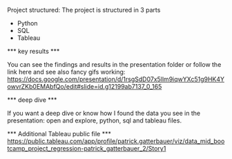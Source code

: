 Project structured:
The project is structured in 3 parts

- Python
- SQL
- Tableau


*** key results ***

You can see the findings and results in the presentation folder or follow the link here and see also fancy gifs working:
https://docs.google.com/presentation/d/1rsgSdD07x5llm9iqwYXc51g9HK4YowvrZKb0EMAbfQo/edit#slide=id.g12199ab7137_0_165



*** deep dive ***

If you want a deep dive or know how I found the data you see in the presentation: open and explore, python, sql and tableau files.


*** Additional Tableau public file ***
https://public.tableau.com/app/profile/patrick.gatterbauer/viz/data_mid_bootcamp_project_regression-patrick_gatterbauer_2/Story1
